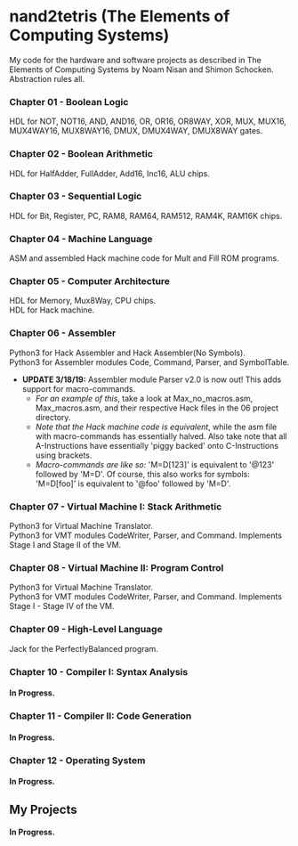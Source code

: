 # nand2tetris (The Elements of Computing Systems)
My code for the hardware and software projects as described in The Elements of Computing Systems by Noam Nisan and Shimon Schocken.\
Abstraction rules all.

### Chapter 01 - Boolean Logic
HDL for NOT, NOT16, AND, AND16, OR, OR16, OR8WAY, XOR, MUX, MUX16, MUX4WAY16, MUX8WAY16, DMUX, DMUX4WAY, DMUX8WAY gates.

### Chapter 02 - Boolean Arithmetic
HDL for HalfAdder, FullAdder, Add16, Inc16, ALU chips.

### Chapter 03 - Sequential Logic
HDL for Bit, Register, PC, RAM8, RAM64, RAM512, RAM4K, RAM16K chips.

### Chapter 04 - Machine Language
ASM and assembled Hack machine code for Mult and Fill ROM programs.

### Chapter 05 - Computer Architecture
HDL for Memory, Mux8Way, CPU chips.\
HDL for Hack machine.

### Chapter 06 - Assembler
Python3 for Hack Assembler and Hack Assembler(No Symbols).\
Python3 for Assembler modules Code, Command, Parser, and SymbolTable.
* **UPDATE 3/18/19:** Assembler module Parser v2.0 is now out! This adds support for macro-commands.
  * *For an example of this*, take a look at Max_no_macros.asm, Max_macros.asm, and their respective Hack files in the 06 project directory.
  * *Note that the Hack machine code is equivalent*, while the asm file with macro-commands has essentially halved.
Also take note that all A-Instructions have essentially 'piggy backed' onto C-Instructions using brackets.
  * *Macro-commands are like so:* 'M=D[123]' is equivalent to '@123' followed by 'M=D'.
Of course, this also works for symbols: 'M=D[foo]' is equivalent to '@foo' followed by 'M=D'.

### Chapter 07 - Virtual Machine I: Stack Arithmetic
Python3 for Virtual Machine Translator.\
Python3 for VMT modules CodeWriter, Parser, and Command.
Implements Stage I and Stage II of the VM.

### Chapter 08 - Virtual Machine II: Program Control
Python3 for Virtual Machine Translator.\
Python3 for VMT modules CodeWriter, Parser, and Command.
Implements Stage I - Stage IV of the VM.

### Chapter 09 - High-Level Language
Jack for the PerfectlyBalanced program.

### Chapter 10 - Compiler I: Syntax Analysis
#### In Progress.

### Chapter 11 - Compiler II: Code Generation
#### In Progress.

### Chapter 12 - Operating System
#### In Progress.

## My Projects
#### In Progress.
